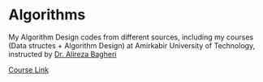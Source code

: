 # Algorithms

My Algorithm Design codes from different sources, including my courses (Data structes + Algorithm Design) at Amirkabir University of Technology, instructed by <a href="https://scholar.google.com/citations?hl=en&user=MYvL3dMAAAAJ&view_op=list_works&sortby=pubdate" target="_blank">Dr. Alireza Bagheri</a>

 <a href="https://www.udemy.com/course/data-structures-algorithms-python/learn/lecture/26947200#overview" target="_blank">Course Link</a>
